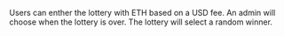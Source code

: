 Users can enther the lottery with ETH based on a USD fee.
An admin will choose when the lottery is over.
The lottery will select a random winner.
